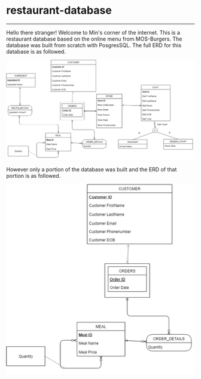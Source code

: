 # restaurant-database
----
Hello there stranger! Welcome to Min's corner of the internet.
This is a restaurant database based on the online menu from MOS-Burgers.
The database was built from scratch with PosgresSQL.
The full ERD for this database is as followed.

![Full ERD](screenshots/FullERD.png)

However only a portion of the database was built and the ERD of that portion is as followed.

![Partial ERD](screenshots/PartialERD.png)
